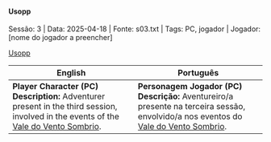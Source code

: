 
#### Usopp

Sessão: 3 | Data: 2025-04-18 | Fonte: s03.txt | Tags: PC, jogador | Jogador: [nome do jogador a preencher]

[Usopp](usopp.png)

| English | Português |
|---------|-----------|
| **Player Character (PC)**<br>**Description:** Adventurer present in the third session, involved in the events of the [Vale do Vento Sombrio](vale_do_vento_sombrio.md). | **Personagem Jogador (PC)**<br>**Descrição:** Aventureiro/a presente na terceira sessão, envolvido/a nos eventos do [Vale do Vento Sombrio](vale_do_vento_sombrio.md). |



















